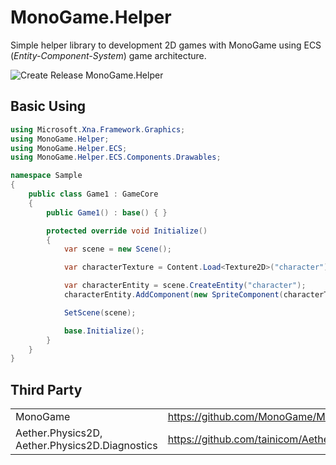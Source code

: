 # MonoGame.Helper

Simple helper library to development 2D games with MonoGame using ECS (_Entity-Component-System_) game architecture.

![Create Release MonoGame.Helper](https://github.com/RonildoSouza/MonoGame.Helper/workflows/Create%20Release%20MonoGame.Helper/badge.svg)

## Basic Using
```csharp
using Microsoft.Xna.Framework.Graphics;
using MonoGame.Helper;
using MonoGame.Helper.ECS;
using MonoGame.Helper.ECS.Components.Drawables;

namespace Sample
{
    public class Game1 : GameCore
    {
        public Game1() : base() { }

        protected override void Initialize()
        {
            var scene = new Scene();

            var characterTexture = Content.Load<Texture2D>("character");

            var characterEntity = scene.CreateEntity("character");
            characterEntity.AddComponent(new SpriteComponent(characterTexture));

            SetScene(scene);

            base.Initialize();
        }
    }
}
```

## Third Party

|                                                |                                              |
|------------------------------------------------|----------------------------------------------|
| MonoGame                                       | https://github.com/MonoGame/MonoGame         |
| Aether.Physics2D, Aether.Physics2D.Diagnostics | https://github.com/tainicom/Aether.Physics2D |
